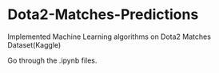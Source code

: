 # Dota2-Matches-Predictions
Implemented Machine Learning algorithms on Dota2 Matches Dataset(Kaggle)

Go through the .ipynb files.
